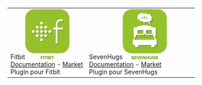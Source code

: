 | | | | | | |
|--- | --- | --- | --- | --- | ---
|Fitbit<img src="fitbit/fitbit_icon.png" width="100" /><br>[Documentation](fitbit/index.md) - [Market](https://market.jeedom.com/index.php?v=d&p=market_display&id=1018)<br/>Plugin pour Fitbit|SevenHugs<img src="sevenhugs/sevenhugs_icon.png" width="100" /><br>[Documentation](sevenhugs/index.md) - [Market](https://market.jeedom.com/index.php?v=d&p=market_display&id=2492)<br/>Plugin pour SevenHugs